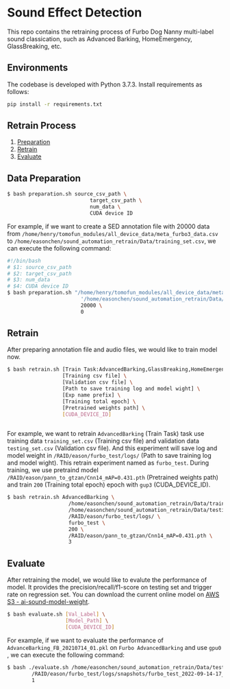 # Sound Effect Detection

This repo contains the retraining process of Furbo Dog Nanny multi-label sound classication, such as Advanced Barking, HomeEmergency, GlassBreaking, etc.

## Environments

The codebase is developed with Python 3.7.3. Install requirements as follows:

```bash
pip install -r requirements.txt
```

## Retrain Process

1. [Preparation](#data-preparation)
2. [Retrain](#retrain)
3. [Evaluate](#evaluate)

## Data Preparation

```bash
$ bash preparation.sh source_csv_path \
                           target_csv_path \
                           num_data \
                           CUDA device ID
```

For example, if we want to create a SED annotation file with 20000 data from `/home/henry/tomofun_modules/all_device_data/meta_furbo3_data.csv` to `/home/easonchen/sound_automation_retrain/Data/training_set.csv`, we can execute the following command:

```bash
#!/bin/bash
# $1: source_csv_path
# $2: target_csv_path
# $3: num_data
# $4: CUDA device ID
$ bash preparation.sh "/home/henry/tomofun_modules/all_device_data/meta_furbo3_data.csv"\
                        '/home/easonchen/sound_automation_retrain/Data/training_set.csv' \
                        20000 \
                        0
```

## Retrain

After preparing annotation file and audio files, we would like to train model now. 

```bash
$ bash retrain.sh [Train Task:AdvancedBarking,GlassBreaking,HomeEmergency,HomeEmergency_JP,FCN,Integrate] \
                  [Training csv file] \
                  [Validation csv file] \
                  [Path to save training log and model wight] \
                  [Exp name prefix] \
                  [Training total epoch] \ 
                  [Pretrained weights path] \
                  [CUDA_DEVICE_ID]
        

```




For example, we want to retrain `AdvancedBarking` (Train Task) task use training data `training_set.csv` (Training csv file) and validation data `testing_set.csv` (Validation csv file). And this experiment will save log and model weight in `/RAID/eason/furbo_test/logs/` (Path to save training log and model wight). 
This retrain experiment named as `furbo_test`. During training, we use pretraind model `/RAID/eason/pann_to_gtzan/Cnn14_mAP=0.431.pth` (Pretrained weights path) and train `200` (Training total epoch) epoch with `gup3` (CUDA_DEVICE_ID).

```bash
$ bash retrain.sh AdvancedBarking \ 
                    /home/easonchen/sound_automation_retrain/Data/training_set.csv \
                    /home/easonchen/sound_automation_retrain/Data/testing_set.csv \ 
                    /RAID/eason/furbo_test/logs/ \ 
                    furbo_test \ 
                    200 \ 
                    /RAID/eason/pann_to_gtzan/Cnn14_mAP=0.431.pth \ 
                    3
```

## Evaluate

After retraining the model, we would like to evalute the performance of model. It provides the precision/recall/f1-score on testing set and trigger rate on regression set. You can download the current online model on [AWS S3 - ai-sound-model-weight](https://s3.console.aws.amazon.com/s3/buckets/ai-sound-model-weight?region=us-east-1&prefix=AdvBarking/&showversions=false).

```bash
$ bash evaluate.sh [Val_Label] \
                   [Model_Path] \
                   [CUDA_DEVICE_ID]
```

For example, if we want to evaluate the performance of `AdvanceBarking_FB_20210714_01.pkl` on `Furbo AdvancedBarking` and use `gpu0` , we can execute the following command:

```bash
$ bash ./evaluate.sh /home/easonchen/sound_automation_retrain/Data/testing_set.csv \ 
        /RAID/eason/furbo_test/logs/snapshots/furbo_test_2022-09-14-17_57_lr-1e-04_optim-adamp_scheduler-cosine_spec_aug_/epoch_026_valloss_0.1220_valacc_0.9736_mAP_0.8489.pkl \ 
        1
```

